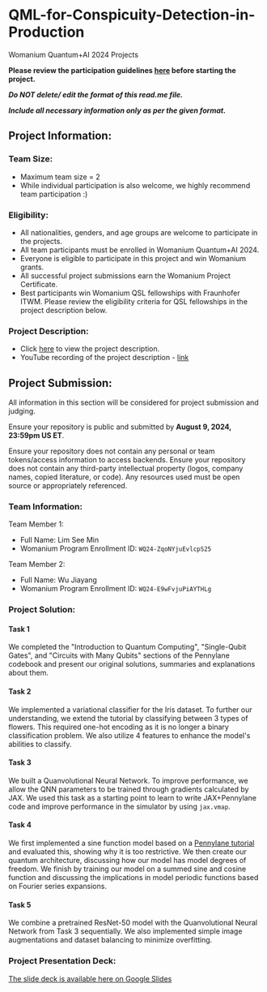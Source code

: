 # QML-for-Conspicuity-Detection-in-Production
Womanium Quantum+AI 2024 Projects

**Please review the participation guidelines [here](https://github.com/womanium-quantum/Quantum-AI-2024) before starting the project.**

_**Do NOT delete/ edit the format of this read.me file.**_

_**Include all necessary information only as per the given format.**_

## Project Information:

### Team Size:
  - Maximum team size = 2
  - While individual participation is also welcome, we highly recommend team participation :)

### Eligibility:
  - All nationalities, genders, and age groups are welcome to participate in the projects.
  - All team participants must be enrolled in Womanium Quantum+AI 2024.
  - Everyone is eligible to participate in this project and win Womanium grants.
  - All successful project submissions earn the Womanium Project Certificate.
  - Best participants win Womanium QSL fellowships with Fraunhofer ITWM. Please review the eligibility criteria for QSL fellowships in the project description below.

### Project Description:
  - Click [here](https://drive.google.com/file/d/1AcctFeXjchtEhYzPUsHpP_b4HGlI4kq9/view?usp=sharing) to view the project description.
  - YouTube recording of the project description - [link](https://youtu.be/Ac1ihFcTRTc?si=i6AIVfQQh8ymYQYp)

## Project Submission:
All information in this section will be considered for project submission and judging.

Ensure your repository is public and submitted by **August 9, 2024, 23:59pm US ET**.

Ensure your repository does not contain any personal or team tokens/access information to access backends. Ensure your repository does not contain any third-party intellectual property (logos, company names, copied literature, or code). Any resources used must be open source or appropriately referenced.

### Team Information:
Team Member 1:
 - Full Name: Lim See Min
 - Womanium Program Enrollment ID: `WQ24-ZqoNYjuEvlcpS25`


Team Member 2:
 - Full Name: Wu Jiayang
 - Womanium Program Enrollment ID: `WQ24-E9wFvjuPiAYTHLg`


### Project Solution:

#### Task 1

We completed the "Introduction to Quantum Computing", "Single-Qubit Gates", and "Circuits with Many Qubits" sections of the Pennylane codebook and present our original solutions, summaries and explanations about them.

#### Task 2

We implemented a variational classifier for the Iris dataset. To further our understanding, we extend the tutorial by classifying between 3 types of flowers. This required one-hot encoding as it is no longer a binary classification problem. We also utilize 4 features to enhance the model's abilities to classify.

#### Task 3

We built a Quanvolutional Neural Network. To improve performance, we allow the QNN parameters to be trained through gradients calculated by JAX. We used this task as a starting point to learn to write JAX+Pennylane code and improve performance in the simulator by using `jax.vmap`.

#### Task 4

We first implemented a sine function model based on a [Pennylane tutorial](https://pennylane.ai/blog/2021/10/how-to-start-learning-quantum-machine-learning/) and evaluated this, showing why it is too restrictive. We then create our quantum architecture, discussing how our model has model degrees of freedom. We finish by training our model on a summed sine and cosine function and discussing the implications in model periodic functions based on Fourier series expansions.

#### Task 5

We combine a pretrained ResNet-50 model with the Quanvolutional Neural Network from Task 3 sequentially. We also implemented simple image augmentations and dataset balancing to minimize overfitting.


### Project Presentation Deck:
[The slide deck is available here on Google Slides](https://docs.google.com/presentation/d/1qUByHxJ93iQsU6faiowyLAIzHhBio2wGTxkthyWygVE/edit)

